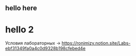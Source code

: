 ## hello here

# hello 2


Условия лабораторных -> https://ronimizy.notion.site/Labs-ebf31349fa0a4c0d9328b198cfebed4e
